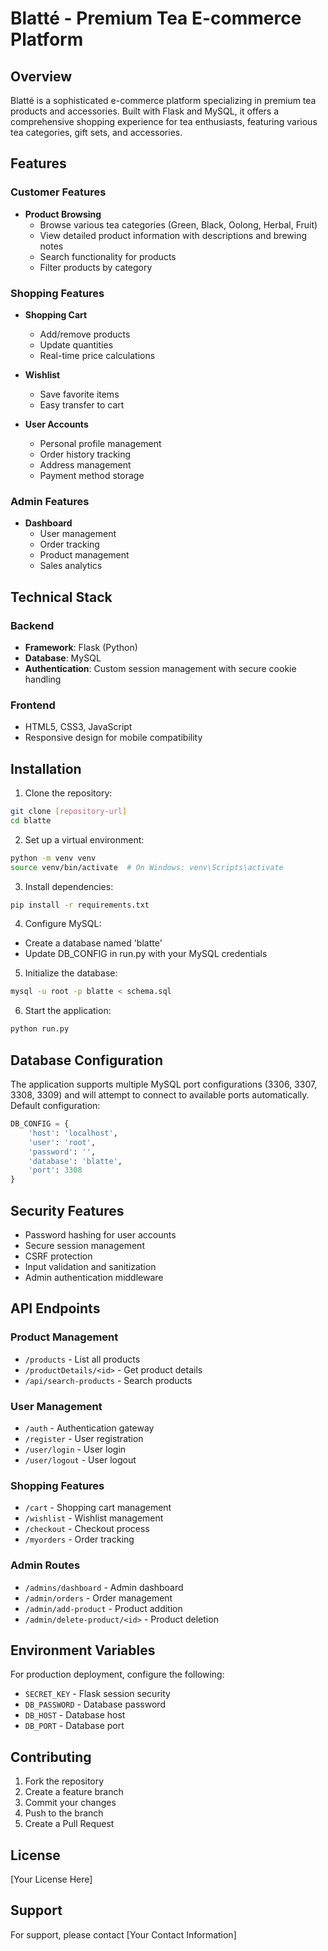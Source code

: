 # Blatté - Premium Tea E-commerce Platform

## Overview
Blatté is a sophisticated e-commerce platform specializing in premium tea products and accessories. Built with Flask and MySQL, it offers a comprehensive shopping experience for tea enthusiasts, featuring various tea categories, gift sets, and accessories.

## Features

### Customer Features
- **Product Browsing**
  - Browse various tea categories (Green, Black, Oolong, Herbal, Fruit)
  - View detailed product information with descriptions and brewing notes
  - Search functionality for products
  - Filter products by category

### Shopping Features
- **Shopping Cart**
  - Add/remove products
  - Update quantities
  - Real-time price calculations

- **Wishlist**
  - Save favorite items
  - Easy transfer to cart

- **User Accounts**
  - Personal profile management
  - Order history tracking
  - Address management
  - Payment method storage

### Admin Features
- **Dashboard**
  - User management
  - Order tracking
  - Product management
  - Sales analytics

## Technical Stack

### Backend
- **Framework**: Flask (Python)
- **Database**: MySQL
- **Authentication**: Custom session management with secure cookie handling

### Frontend
- HTML5, CSS3, JavaScript
- Responsive design for mobile compatibility

## Installation

1. Clone the repository:
```bash
git clone [repository-url]
cd blatte
```

2. Set up a virtual environment:
```bash
python -m venv venv
source venv/bin/activate  # On Windows: venv\Scripts\activate
```

3. Install dependencies:
```bash
pip install -r requirements.txt
```

4. Configure MySQL:
- Create a database named 'blatte'
- Update DB_CONFIG in run.py with your MySQL credentials

5. Initialize the database:
```bash
mysql -u root -p blatte < schema.sql
```

6. Start the application:
```bash
python run.py
```

## Database Configuration

The application supports multiple MySQL port configurations (3306, 3307, 3308, 3309) and will attempt to connect to available ports automatically. Default configuration:

```python
DB_CONFIG = {
    'host': 'localhost',
    'user': 'root',
    'password': '',
    'database': 'blatte',
    'port': 3308
}
```

## Security Features
- Password hashing for user accounts
- Secure session management
- CSRF protection
- Input validation and sanitization
- Admin authentication middleware

## API Endpoints

### Product Management
- `/products` - List all products
- `/productDetails/<id>` - Get product details
- `/api/search-products` - Search products

### User Management
- `/auth` - Authentication gateway
- `/register` - User registration
- `/user/login` - User login
- `/user/logout` - User logout

### Shopping Features
- `/cart` - Shopping cart management
- `/wishlist` - Wishlist management
- `/checkout` - Checkout process
- `/myorders` - Order tracking

### Admin Routes
- `/admins/dashboard` - Admin dashboard
- `/admin/orders` - Order management
- `/admin/add-product` - Product addition
- `/admin/delete-product/<id>` - Product deletion

## Environment Variables
For production deployment, configure the following:
- `SECRET_KEY` - Flask session security
- `DB_PASSWORD` - Database password
- `DB_HOST` - Database host
- `DB_PORT` - Database port

## Contributing
1. Fork the repository
2. Create a feature branch
3. Commit your changes
4. Push to the branch
5. Create a Pull Request

## License
[Your License Here]

## Support
For support, please contact [Your Contact Information]
